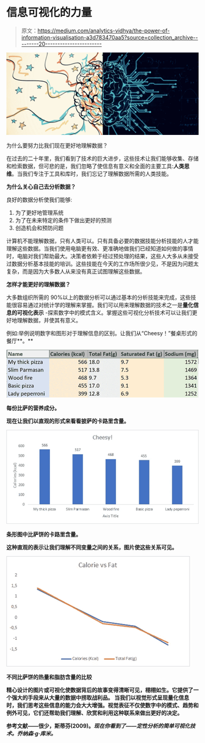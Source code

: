 # 信息可视化的力量

> 原文：<https://medium.com/analytics-vidhya/the-power-of-information-visualisation-a3d783470aa5?source=collection_archive---------20----------------------->

![](img/3e2fa3ba9ecb923ec4d61a7d14e4c066.png)

为什么要努力比我们现在更好地理解数据？

在过去的二十年里，我们看到了技术的巨大进步，这些技术让我们能够收集、存储和检索数据，但可悲的是，我们忽略了使信息有意义和全面的主要工具:**人类思维**。当我们专注于工具和库时，我们忘记了理解数据所需的人类技能。

**为什么关心自己去分析数据？**

良好的数据分析使我们能够:

1.  为了更好地管理系统
2.  为了在未来特定的条件下做出更好的预测
3.  创造机会和预防问题

计算机不能理解数据，只有人类可以。只有具备必要的数据技能分析技能的人才能理解这些数据。当我们使用电脑更有效、更准确地做我们已经知道如何做的事情时，电脑对我们帮助最大。决策者依赖于经过预处理的结果，这些人大多从未接受过数据分析基本技能的培训。这些技能在今天的工作场所很少见，不是因为问题太复杂，而是因为大多数人从来没有真正试图理解这些数据。

**怎样才能更好的理解数据？**

大多数组织所需的 90%以上的数据分析可以通过基本的分析技能来完成，这些技能很容易通过对统计学的理解来掌握。我们可以用来理解数据的技术之一是**量化信息的可视化表示** -探索数字中的模式含义。掌握这些可视化分析技术可以让我们更好地理解数据，并使其有意义。

例如:举例说明数字和图形对于理解信息的区别。让我们从“Cheesy！”餐桌形式的餐厅**。**

**![](img/b2fbc190902d5fbf3d79ff254035cbb4.png)**

**每份比萨的营养成分。**

**现在让我们以直观的形式来看看披萨的卡路里含量。**

**![](img/4f71d47ee577a703492218c11eb79471.png)**

**条形图中比萨饼的卡路里含量。**

**这种直观的表示让我们理解不同变量之间的关系，图片使这些关系可见。**

**![](img/de114fc1f86ae025c2b6b1439744e897.png)**

**不同比萨饼的热量和脂肪含量的比较**

**精心设计的图片或可视化使数据背后的故事变得清晰可见，栩栩如生。它提供了一个强大的手段来从大量的数据中捞取战利品。
当我们以视觉形式呈现量化信息时，我们思考这些信息的能力会大大增强。视觉表征不仅使数字中的模式、趋势和例外可见，它们还帮助我们理解、欣赏和利用这种联系来做出更好的决定。**

****参考文献**——很少，斯蒂芬(2009)。*现在你看到了——定性分析的简单可视化技术。乔纳森·g·库米。***